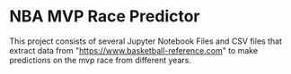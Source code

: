 # NBA MVP Race Predictor

This project consists of several Jupyter Notebook Files and CSV files that extract data from "https://www.basketball-reference.com" to make predictions on the mvp race from different years.

